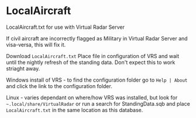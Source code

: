 # LocalAircraft
LocalAircraft.txt for use with Virtual Radar Server

If civil aircraft are incorrectly flagged as Military in Virtual Radar Server and visa-versa, this will fix it.

Download ``LocalAircraft.txt`` Place file in configuration of VRS and wait until the nightly refresh of the standing data. Don't expect this to work striaght away.

Windows install of VRS - to find the configuration folder go to ``Help | About`` and click the link to the configuration folder.

Linux - varies dependant on where/how VRS was installed, but look for ``~.local/share/VirtualRadar`` or run a search for StandingData.sqb and place ``LocalAircraft.txt`` in the same location as this database.
